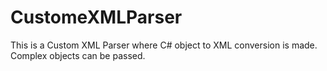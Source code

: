 # CustomeXMLParser
This is a Custom XML Parser where C# object to XML conversion is made. Complex objects can be passed. 
